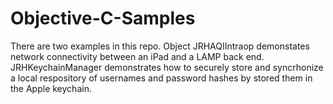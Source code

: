 # Objective-C-Samples
There are two examples in this repo. Object JRHAQIIntraop demonstates network connectivity between an iPad and a LAMP back end. JRHKeychainManager demonstrates how to securely store and syncrhonize a local respository of usernames and password hashes by stored them in the Apple keychain.
